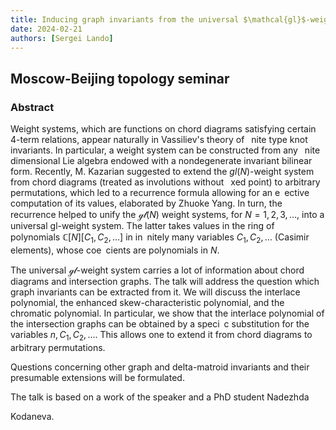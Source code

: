 ```yaml
---
title: Inducing graph invariants from the universal $\mathcal{gl}$-weight system
date: 2024-02-21
authors: [Sergei Lando]
---
```


## Moscow-Beijing topology seminar

### Abstract

Weight systems, which are functions on chord diagrams satisfying certain 4-term relations, appear naturally in Vassiliev's theory of  nite type knot invariants.
In particular, a weight system can be constructed from any  nite dimensional Lie algebra endowed with a nondegenerate invariant bilinear form. Recently, M. Kazarian suggested to extend the $gl(N)$-weight system from chord diagrams (treated as involutions without  xed point) to arbitrary permutations, which led to a recurrence formula allowing for an e ective computation of its values, elaborated by Zhuoke Yang. In turn, the recurrence helped to unify the $\mathcal{gl}(N)$ weight systems, for $N = 1, 2, 3,\dots$, into a universal gl-weight system. The latter takes values in the ring of polynomials $\mathbb{C}[N][C_1,C_2,\dots]$ in in nitely many variables $C_1,C_2,\dots$ (Casimir elements), whose coe cients are polynomials in $N$.

The universal $\mathcal{gl}$-weight system carries a lot of information about chord diagrams and intersection graphs. The talk will address the question which graph invariants can be extracted from it. We will discuss the interlace polynomial, the enhanced skew-characteristic polynomial, and the chromatic polynomial. In particular, we show that the interlace polynomial of the intersection graphs can be obtained by a speci c substitution for the variables $n,C_1,C_2,\dots$. This allows one to extend it from chord diagrams to arbitrary permutations.

Questions concerning other graph and delta-matroid invariants and their presumable extensions will be formulated.

The talk is based on a work of the speaker and a PhD student Nadezhda

Kodaneva.

  




